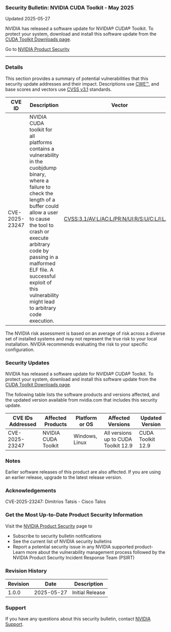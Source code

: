 ### Security Bulletin: NVIDIA CUDA Toolkit - May 2025

Updated 2025-05-27

NVIDIA has released a software update for NVIDIA® CUDA® Toolkit. To protect your system, download and install this software update from the <a href="https://developer.nvidia.com/cuda-toolkit">CUDA Toolkit Downloads page</a>.

Go to [NVIDIA Product Security](https://www.nvidia.com/security/)

_______________________________________________________________________________________________________________________________________________

### Details

This section provides a summary of potential vulnerabilities that this security update addresses and their impact. Descriptions use [CWE™](https://cwe.mitre.org/), and base scores and vectors use [CVSS v3.1](https://www.first.org/cvss/specification-document) standards.

| **CVE ID** | **Description** | **Vector** | **Base Score** | **Severity** | **CWE** | **Impacts** |
| ---------- | ---------------- | ---------- | -------------- | ------------ | -------- | ------------ |
| CVE-2025-23247 | NVIDIA CUDA toolkit for all platforms contains a vulnerability in the cuobjdump binary, where a failure to check the length of a buffer could allow a user to cause the tool to crash or execute arbitrary code by passing in a malformed ELF file. A successful exploit of this vulnerability might lead to arbitrary code execution. | [CVSS:3.1/AV:L/AC:L/PR:N/UI:R/S:U/C:L/I:L/A:N](https://www.first.org/cvss/calculator/3.1#CVSS:3.1/AV:L/AC:L/PR:N/UI:R/S:U/C:L/I:L/A:N) | 4.4 | MEDIUM | [CWE-130](https://cwe.mitre.org/data/definitions/130.html) | Code Execution |

The NVIDIA risk assessment is based on an average of risk across a diverse set of installed systems and may not represent the true risk to your local installation. NVIDIA recommends evaluating the risk to your specific configuration.

### Security Updates

NVIDIA has released a software update for NVIDIA® CUDA® Toolkit. To protect your system, download and install this software update from the <a href="https://developer.nvidia.com/cuda-toolkit">CUDA Toolkit Downloads page</a>.

The following table lists the software products and versions affected, and the updated version available from nvidia.com that includes this security update.

| **CVE IDs Addressed** | **Affected Products** | **Platform or OS** | **Affected Versions** | **Updated Version** |
| --------------------- | --------------------- | ----------------- | --------------------- | ------------------- |
| CVE-2025-23247 | NVIDIA CUDA Toolkit | Windows, Linux | All versions up to CUDA Toolkit 12.9 | CUDA Toolkit 12.9 |

### Notes

Earlier software releases of this product are also affected. If you are using an earlier release, upgrade to the latest release version.


### Acknowledgements

CVE-2025-23247: Dimitrios Tatsis - Cisco Talos



### Get the Most Up-to-Date Product Security Information

Visit the [NVIDIA Product Security](https://www.nvidia.com/security/) page to

- Subscribe to security bulletin notifications
- See the current list of NVIDIA security bulletins
- Report a potential security issue in any NVIDIA supported product- Learn more about the vulnerability management process followed by the NVIDIA Product Security Incident Response Team (PSIRT)
### Revision History

| **Revision** | **Date** | **Description** |
| ------------ | -------- | --------------- |
| 1.0.0 | 2025-05-27 | Initial Release |

### Support
If you have any questions about this security bulletin, contact [NVIDIA Support](https://www.nvidia.com/object/support.html).
